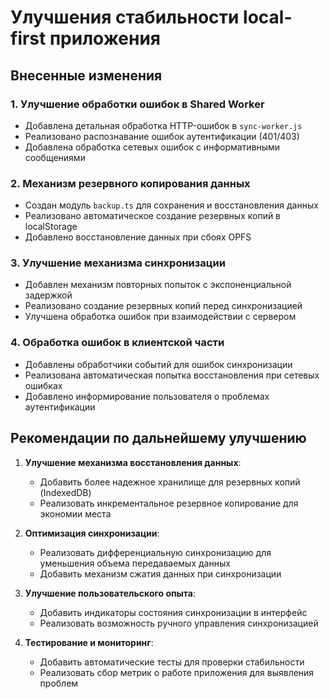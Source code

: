 # Улучшения стабильности local-first приложения

## Внесенные изменения

### 1. Улучшение обработки ошибок в Shared Worker
- Добавлена детальная обработка HTTP-ошибок в `sync-worker.js`
- Реализовано распознавание ошибок аутентификации (401/403)
- Добавлена обработка сетевых ошибок с информативными сообщениями

### 2. Механизм резервного копирования данных
- Создан модуль `backup.ts` для сохранения и восстановления данных
- Реализовано автоматическое создание резервных копий в localStorage
- Добавлено восстановление данных при сбоях OPFS

### 3. Улучшение механизма синхронизации
- Добавлен механизм повторных попыток с экспоненциальной задержкой
- Реализовано создание резервных копий перед синхронизацией
- Улучшена обработка ошибок при взаимодействии с сервером

### 4. Обработка ошибок в клиентской части
- Добавлены обработчики событий для ошибок синхронизации
- Реализована автоматическая попытка восстановления при сетевых ошибках
- Добавлено информирование пользователя о проблемах аутентификации

## Рекомендации по дальнейшему улучшению

1. **Улучшение механизма восстановления данных**:
   - Добавить более надежное хранилище для резервных копий (IndexedDB)
   - Реализовать инкрементальное резервное копирование для экономии места

2. **Оптимизация синхронизации**:
   - Реализовать дифференциальную синхронизацию для уменьшения объема передаваемых данных
   - Добавить механизм сжатия данных при синхронизации

3. **Улучшение пользовательского опыта**:
   - Добавить индикаторы состояния синхронизации в интерфейс
   - Реализовать возможность ручного управления синхронизацией

4. **Тестирование и мониторинг**:
   - Добавить автоматические тесты для проверки стабильности
   - Реализовать сбор метрик о работе приложения для выявления проблем